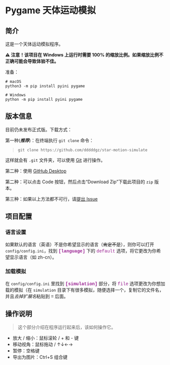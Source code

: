# Pygame 天体运动模拟

## 简介

这是一个天体运动模拟程序。

**⚠ 注意！该项目在 Windows 上运行时需要 100% 的缩放比例。如果缩放比例不正确可能会导致体验不佳。**

准备：

```
# macOS
python3 -m pip install pyini pygame

# Windows
python -m pip install pyini pygame
```

## 版本信息

目前仍未发布正式版。下载方式：

第一种(***推荐***)：在终端执行 `git clone` 命令：

> `git clone https://github.com/dddddgz/star-motion-simulate`

这样就会有 `.git` 文件夹，可以使用 [Git](https://git-scm.com) 进行操作。

第二种：使用 [GitHub Desktop](https://desktop.github.com)

第二种：可以点击 Code 按钮，然后点击“Download Zip”下载此项目的 `zip` 版本。  

第三种：如果以上方法都不可行，请[提出 Issue](https://github.com/dddddgz/star-motion-simulate/issues/new/choose)

## 项目配置

### 语言设置

如果默认的语言（英语）不是你希望显示的语言（~~肯定不是~~），则你可以打开 `config/config.ini`，找到 <span style="color: #9b2393; font-family: 'Consolas', 'Courier New';"><b>[language]</b></span> 下的 <span style="color: #9b2393; font-family: 'Consolas', 'Courier New';">default</span> 选项，将它更改为你希望显示语言（如 zh-cn）。

### 加载模拟

在 `config/config.ini` 里找到 <span style="color: #9b2393; font-family: 'Consolas', 'Courier New';"><b>[simulation]</b></span> 部分，将 <span style="color: #9b2393; font-family: 'Consolas', 'Courier New';">file</span> 选项更改为你想加载的模拟（在 `simulation` 目录下有很多模拟，随便选择一个，复制它的文件名，并且*去掉扩展名*粘贴到 <span style="font-family: 'Consolas', 'Courier New';">=</span> 后面。

## 操作说明

> 这个部分介绍在程序运行起来后，该如何操作它。

- 放大 / 缩小：鼠标滚轮 / + 和 - 键
- 移动视角：鼠标拖动 / ↑↓←→
- 暂停：空格键
- 导出为图片：Ctrl+S 组合键
